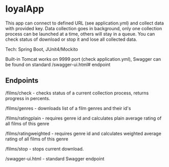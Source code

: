 # loyalApp
This app can connect to defined URL (see application.yml) and collect data with provided key.
Data collection goes in background, only one collection process can be launched at a time, others will stay in a queue.
You can check status of download or stop it and lose all collected data.

Tech: Spring Boot, JUnit4/Mockito

Built-in Tomcat works on 9999 port (check application.yml), Swagger can be found on standard /swagger-ui.html# endpoint

## Endpoints

/films/check - checks status of a current collection process, returns progress in percents.

/films/genres - downloads list of a film genres and their id's

/films/ratingplain - requires genre id and calculates plain average rating of all films of this genre

/films/ratingweighted - requires genre id and calculates weighted average rating of all films of this genre

/films/stop - stops current download.

/swagger-ui.html - standard Swagger endpoint
